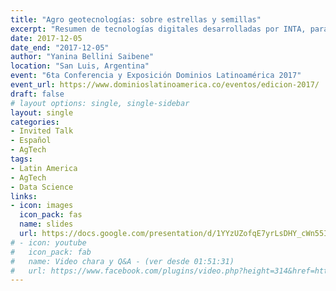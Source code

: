 ```yaml
---
title: "Agro geotecnologías: sobre estrellas y semillas"
excerpt: "Resumen de tecnologías digitales desarrolladas por INTA, para la conferencia internacional que girará en torno a Internet y producción, retos de una agricultura inteligente, precisa y dinámica"
date: 2017-12-05
date_end: "2017-12-05"
author: "Yanina Bellini Saibene"
location: "San Luis, Argentina"
event: "6ta Conferencia y Exposición Dominios Latinoamérica 2017"
event_url: https://www.dominioslatinoamerica.co/eventos/edicion-2017/
draft: false
# layout options: single, single-sidebar
layout: single
categories:
- Invited Talk
- Español
- AgTech
tags:
- Latin America
- AgTech
- Data Science
links:
- icon: images
  icon_pack: fas
  name: slides 
  url: https://docs.google.com/presentation/d/1YYzUZofqE7yrLsDHY_cWn55ILfUneFfkeHhk41d0qPo/edit?usp=sharing
# - icon: youtube
#   icon_pack: fab
#   name: Video chara y Q&A - (ver desde 01:51:31) 
#   url: https://www.facebook.com/plugins/video.php?height=314&href=https%3A%2F%2Fwww.facebook.com%2Fwidslapaz%2Fvideos%2F196352238970874%2F&show_text=false&width=560&t=6691
---
```


